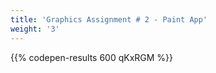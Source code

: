 ```yaml
---
title: 'Graphics Assignment # 2 - Paint App'
weight: '3'
---
```





{{% codepen-results 600 qKxRGM %}}
